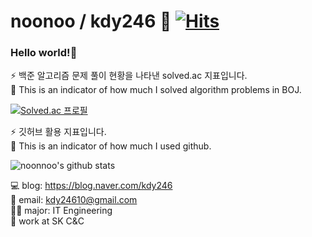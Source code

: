 # noonoo / kdy246 🙋‍ [![Hits](https://hits.seeyoufarm.com/api/count/incr/badge.svg?url=https%3A%2F%2Fgithub.com%2Fnoonnoo%2Fnoonnoo&count_bg=%2379C83D&title_bg=%23555555&icon=&icon_color=%23E7E7E7&title=hits&edge_flat=false)](https://hits.seeyoufarm.com)
### Hello world!👋

<!--
**noonnoo/noonnoo** is a ✨ _special_ ✨ repository because its `README.md` (this file) appears on your GitHub profile.

Here are some ideas to get you started:

- 🔭 I’m currently working on ...
- 🌱 I’m currently learning ...
- 👯 I’m looking to collaborate on ...
- 🤔 I’m looking for help with ...
- 💬 Ask me about ...
- 📫 How to reach me: ...
- 😄 Pronouns: ...
- ⚡ Fun fact: ...
-->

⚡ 백준 알고리즘 문제 풀이 현황을 나타낸 solved.ac 지표입니다.  
💬 This is an indicator of how much I solved algorithm problems in BOJ.  
  
[![Solved.ac 프로필](http://mazassumnida.wtf/api/generate_badge?boj=kdy246)](https://solved.ac/kdy246)  
  

⚡ 깃허브 활용 지표입니다.  
💬 This is an indicator of how much I used github.  

![noonnoo's github stats](https://github-readme-stats.vercel.app/api?username=noonnoo&show_icons=true)


💻 blog: https://blog.naver.com/kdy246  
📧 email: kdy24610@gmail.com  
👩‍💻 major: IT Engineering    
🏢 work at SK C&C
